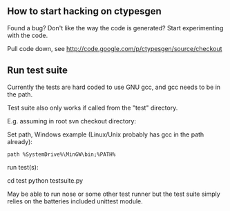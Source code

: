 ## How to start hacking on ctypesgen

Found a bug? Don't like the way the code is generated? Start experimenting with the code.

Pull code down, see http://code.google.com/p/ctypesgen/source/checkout

## Run test suite

Currently the tests are hard coded to use GNU gcc, and gcc needs to be in the path.

Test suite also only works if called from the "test" directory.

E.g. assuming in root svn checkout directory:

Set path, Windows example (Linux/Unix probably has gcc in the path already):

    path %SystemDrive%\MinGW\bin;%PATH%

run test(s):

   cd test
   python testsuite.py 


May be able to run nose or some other test runner but the test suite simply relies on the batteries included unittest module.